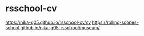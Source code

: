 # rsschool-cv
https://nika-g05.github.io/rsschool-cv/cv
https://rolling-scopes-school.github.io/nika-g05-rsschool/museum/
